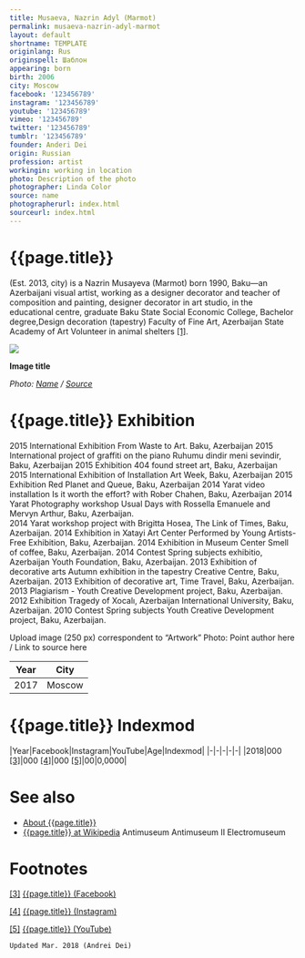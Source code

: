 ```yaml
---
title: Musaeva, Nazrin Adyl (Marmot)
permalink: musaeva-nazrin-adyl-marmot
layout: default
shortname: TEMPLATE
originlang: Rus
originspell: Шаблон
appearing: born
birth: 2006
city: Moscow
facebook: '123456789'
instagram: '123456789'
youtube: '123456789'
vimeo: '123456789'
twitter: '123456789'
tumblr: '123456789'
founder: Anderi Dei
origin: Russian
profession: artist
workingin: working in location
photo: Description of the photo
photographer: Linda Color
source: name
photographerurl: index.html
sourceurl: index.html
---
```


# {{page.title}}

(Est. 2013, city) is a Nazrin Musayeva (Marmot) born 1990, Baku—an Azerbaijani visual artist, working as a designer decorator and teacher of composition and painting​, designer decorator in art studio, in the educational centre, graduate Baku State Social Economic College, Bachelor degree,Design decoration (tapestry) Faculty of Fine Art, Azerbaijan State Academy of Art Volunteer in animal shelters <span id="a1">[\[1\]](#f1)</span>.

![](/encyclopedia/images/{{page.permalink}}.jpg)

**Image title**

*Photo: [Name](index) / [Source](index)*

# {{page.title}} Exhibition
2015 International Exhibition From Waste to Art. Baku, Azerbaijan
2015 International project of graffiti on the piano Ruhumu dindir meni sevindir, Baku, Azerbaijan
2015 Exhibition 404 found street art, Baku, Azerbaijan
2015 International Exhibition of Installation Art Week, Baku, Azerbaijan
2015 Exhibition Red Planet and Queue, Baku, Azerbaijan
2014 Yarat  video installation Is it worth the effort? with Rober Chahen, Baku, Azerbaijan
2014 Yarat  Photography  workshop Usual Days with Rossella Emanuele and Mervyn Arthur, Baku, Azerbaijan.        
2014 Yarat workshop project with Brigitta Hosea, The Link of Times, Baku, Azerbaijan.
2014 Exhibition in Xatayi Art Center Performed by Young Artists-  Free Exhibition, Baku, Azerbaijan.
2014 Exhibition in Museum Center Smell of coffee, Baku, Azerbaijan.
2014 Contest Spring subjects exhibitio,  Azerbaijan Youth Foundation, Baku, Azerbaijan.
2013 Exhibition of decorative arts Autumn exhibition in the tapestry Creative Centre, Baku, Azerbaijan.
2013 Exhibition of decorative art, Time Travel, Baku, Azerbaijan.
2013 Plagiarism - Youth Creative Development project, Baku, Azerbaijan.
2012 Exhibition  Tragedy of Xocalı,  Azerbaijan International University, Baku, Azerbaijan.
2010 Contest Spring subjects Youth Creative Development project, Baku, Azerbaijan.

Upload image (250 px) correspondent to “Artwork”
Photo: Point author here / Link to source here



|Year|City|
|-|-|
|2017|Moscow|

# {{page.title}} Indexmod

|Year|Facebook|Instagram|YouTube|Age|Indexmod|
|-|-|-|-|-|
|2018|000 <span id="a3">[\[3\]](#f3)</span>|000 <span id="a4">[\[4\]](#f4)</span>|000 <span id="a5">[\[5\]](#f5)</span>|00|0,0000|


# See also

+ [About {{page.title}}](index)
+ [{{page.title}} at Wikipedia](index)
Antimuseum
Antimuseum II
Electromuseum

# Footnotes

[[3]](#a3) <span id="f3"></span> [{{page.title}} (Facebook)](index)

[[4]](#a4) <span id="f4"></span> [{{page.title}} (Instagram)](index)

[[5]](#a5) <span id="f5"></span> [{{page.title}} (YouTube)](index)

`Updated Mar. 2018 (Andrei Dei)`
